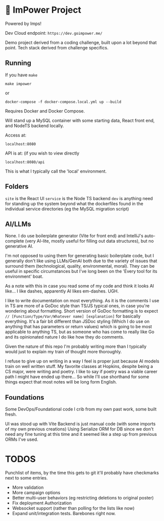 # 👿 ImPower Project

Powered by Imps!

Dev Cloud endpoint: `https://dev.goimpower.me/`

Demo project derived from a coding challenge, built upon a lot beyond that point.  Tech stack
derived from challenge specifics.

## Running

If you have `make`
```
make impower
```
or
```	
docker-compose -f docker-compose.local.yml up --build
```
Requires Docker and Docker Compose.

Will stand up a MySQL container with some starting data, React front end, and NodeTS backend locally.

Access at:
```
localhost:8080
```
API is at: (if you wish to view directly
```
localhost:8080/api
```
This is what I typically call the 'local' environment.

## Folders
`site` is the React UI
`service` is the Node TS backend
`dev` is anything need for standing up the system beyond what the dockerfiles found in the individual service directories (eg the MySQL migration script)

## AI/LLMs

None.  I do use boilerplate generator (Vite for front end) and IntelliJ's auto-complete (very AI-lite, mostly useful for filling out data structures), but no generative AI.

I'm not opposed to using them for generating basic boilerplate code, but I generally don't like using LLMs/GenAI both due to the variety
of issues that surround them (technological, quality, environmental, moral).  They can be useful in specific circumstances but I've long been
on the 'Every tool for its environment' boat.

As a note with this in case you read some of my code and think it looks AI like...
I like dashes, apparently AI likes em-dashes.  UGH.

I like to write documentation on most everything.  As it is the comments I use in TS are more of a GoDoc style than TS/JS typical ones, in case you're wondering about formatting.
Short version of GoDoc formatting is to expect `// [Function/Type/Var/Whatever name] [explanation]` for basically everything.  It's a fair bit different than JSDoc styling
(Which I do use on anything that has parameters or return values) which is going to be most applicable to anything TS, 
but as someone who has come to really like Go and its opinionated nature I do like how they do comments.

Given the nature of this repo I'm probably writing more than I typically would just to explain my train of thought more thoroughly.

I refuse to give up on writing in a way I feel is proper just because AI models train on well written stuff.  My favorite classes at Hopkins, despite being a CS major, were 
writing and poetry.  I like to say if poetry was a viable career path I might have ended up there... So while I'll use shorthand for some things expect that most notes will be long form English.

## Foundations

Some DevOps/Foundational code I crib from my own past work, some built fresh.

UI was stood up with Vite
Backend is just manual code (with some imports of my own previous creations)
Using Serialize ORM for DB since we don't need any fine tuning at this time and it seemed like a step up from
previous ORMs I've used.

# TODOS
Punchlist of items, by the time this gets to git it'll probably have checkmarks next to some entries.

- More validation
- More campaign options
- Better multi-user behaviors (eg restricting deletions to original poster)
- Fix deployment
Authorization
- Websocket support (rather than polling for the lists like now)
- Expand unit/integration tests.  Barebones right now.
